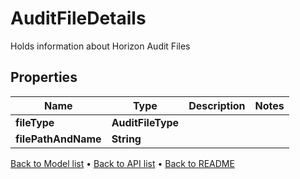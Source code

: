

# AuditFileDetails

Holds information about Horizon Audit Files

## Properties

| Name | Type | Description | Notes |
|------------ | ------------- | ------------- | -------------|
|**fileType** | **AuditFileType** |  |  |
|**filePathAndName** | **String** |  |  |



[Back to Model list](../README.md#documentation-for-models) &#8226; [Back to API list](../README.md#documentation-for-api-endpoints) &#8226; [Back to README](../README.md)


